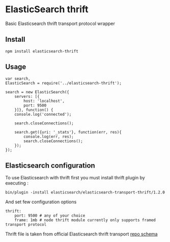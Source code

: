 # ElasticSearch thrift

Basic Elasticsearch thrift transport protocol wrapper

## Install
	npm install elasticsearch-thrift

## Usage

	var search,
	ElasticSearch = require('../elasticsearch-thrift');

	search = new ElasticSearch({
		servers: [{
			host: 'localhost',
			port: 9500
		}]}, function() {
		console.log('connected');

		search.closeConnections();

		search.get({uri: '_stats'}, function(err, res){
			console.log(err, res);
			search.closeConnections();
		});
	});

## Elasticsearch configuration

To use Elasticsearch with thrift first you must install thrift plugin by executing :

	bin/plugin -install elasticsearch/elasticsearch-transport-thrift/1.2.0

And set few configuration options

	thrift:
		port: 9500 # any of your choice
		frame: 1mb # node thrift module currently only supports framed transport protocol

Thrift file is taken from official Elasticsearch thrift transport [repo schema](https://github.com/elasticsearch/elasticsearch-transport-thrift/blob/master/elasticsearch.thrift)